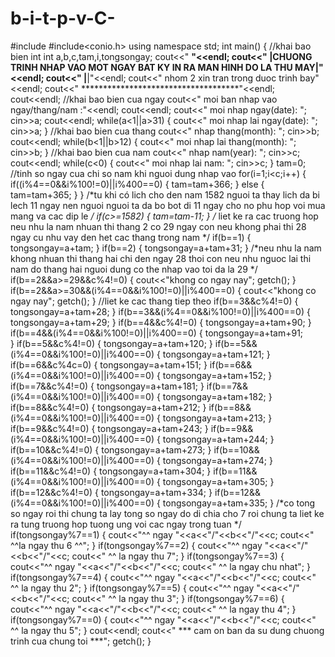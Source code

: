 # b-i-t-p-v-C-



#include<iostream>
#include<conio.h>
using namespace std;
int main()
{
    //khai bao bien int
    int a,b,c,tam,i,tongsongay;
    cout<<"   __________________________________________________________________"<<endl;
    cout<<"  |CHUONG TRINH NHAP VAO MOT NGAY BAT KY IN RA MAN HINH DO LA THU MAY|"<<endl;
    cout<<"  |__________________________________________________________________|"<<endl;
    cout<<"                 nhom 2 xin tran trong duoc trinh bay"<<endl;
    cout<<"                 ************************************"<<endl;
    cout<<endl;
    //khai bao bien cua ngay
    cout<<"   moi ban nhap vao ngay/thang/nam :"<<endl;
    cout<<endl;
    cout<<"   moi nhap ngay(date): ";
    cin>>a;
    cout<<endl;
    while(a<1||a>31)
    {
                    cout<<"   moi nhap lai ngay(date): ";
                    cin>>a;
    }
    //khai bao bien cua thang
    cout<<"   nhap thang(month): ";
    cin>>b;
    cout<<endl;
    while(b<1||b>12)
    {
                    cout<<"   moi nhap lai thang(month): ";
                    cin>>b;
    }
    //khai bao bien cua nam
    cout<<"   nhap nam(year): ";
    cin>>c;
    cout<<endl;
    while(c<0)
    {
              cout<<"   moi nhap lai nam: ";
              cin>>c;
    }
    tam=0;
    //tinh so ngay cua chi so nam khi nguoi dung nhap vao
    for(i=1;i<c;i++)
    {
                     if((i%4==0&&i%100!=0)||i%400==0)
                     {
                             tam=tam+366;
                     }
                     else
                     {
                         tam=tam+365;
                     }
    }
    /*tu khi có lich cho den nam 1582 nguoi ta thay lich da bi lech 11 ngay nen
    nguoi nguoi ta da bo bot di 11 ngay cho no phu hop voi mua mang va cac dip le
    */
    if(c>=1582)
    {
               tam=tam-11;
    }
    /* liet ke ra cac truong hop neu nhu la nam nhuan thi thang 2 co 29 ngay con neu khong phai thi 28 ngay
    cu nhu vay den het cac thang trong nam
    */
     if(b==1)
    {
            tongsongay=a+tam;
    }
    if(b==2)
    {
            tongsongay=a+tam+31;
    }
    /*neu nhu la nam khong nhuan thi thang hai chi den ngay 28 thoi 
    con neu nhu nguoc lai thi nam do thang hai nguoi dung co the nhap vao toi da la 29
    */
    if(b==2&&a>=29&&c%4!=0)
    {
            cout<<"khong co ngay nay";
            getch();
    }
    if(b==2&&a>=30&&(i%4==0&&i%100!=0)||i%400==0)
    {
            cout<<"khong co ngay nay";
            getch();
    }
    //liet ke cac thang tiep theo
    if(b==3&&c%4!=0)
    {
            tongsongay=a+tam+28;
    }
    if(b==3&&(i%4==0&&i%100!=0)||i%400==0)
    {
            tongsongay=a+tam+29;
    }
    if(b==4&&c%4!=0)
    {
            tongsongay=a+tam+90;
    }
    if(b==4&&(i%4==0&&i%100!=0)||i%400==0)
    {
            tongsongay=a+tam+91;    
    }
    if(b==5&&c%4!=0)
    {
            tongsongay=a+tam+120;
    }
    if(b==5&&(i%4==0&&i%100!=0)||i%400==0)
    {
            tongsongay=a+tam+121;
    }
    if(b==6&&c%4c=0)
    {
            tongsongay=a+tam+151;
    }
    if(b==6&&(i%4==0&&i%100!=0)||i%400==0)
    {
            tongsongay=a+tam+152;
    }
    if(b==7&&c%4!=0)
    {
            tongsongay=a+tam+181;
    }
    if(b==7&&(i%4==0&&i%100!=0)||i%400==0)
    {
            tongsongay=a+tam+182;
    }
    if(b==8&&c%4!=0)
    {
            tongsongay=a+tam+212;
    }
    if(b==8&&(i%4==0&&i%100!=0)||i%400==0)
    {
            tongsongay=a+tam+213;
    }
    if(b==9&&c%4!=0)
    {
            tongsongay=a+tam+243;
    }
    if(b==9&&(i%4==0&&i%100!=0)||i%400==0)
    {
            tongsongay=a+tam+244;
    }
    if(b==10&&c%4!=0)
    {
            tongsongay=a+tam+273;
    }
    if(b==10&&(i%4==0&&i%100!=0)||i%400==0)
    {
            tongsongay=a+tam+274;
    }
    if(b==11&&c%4!=0)
    {
            tongsongay=a+tam+304;
    }
    if(b==11&&(i%4==0&&i%100!=0)||i%400==0)
    {
            tongsongay=a+tam+305;
    }
    if(b==12&&c%4!=0)
    {
            tongsongay=a+tam+334;
    }
    if(b==12&&(i%4==0&&i%100!=0)||i%400==0)
    {
            tongsongay=a+tam+335;
    }
    /*co tong so ngay roi thi chung ta lay tong so ngay do di chia cho 7
     roi chung ta liet ke ra tung truong hop tuong ung voi cac ngay trong tuan
     */
    if(tongsongay%7==1)
    {
                       cout<<"^^ ngay "<<a<<"/"<<b<<"/"<<c;
                       cout<<" ^^la ngay thu 6 ^^";
    }
    if(tongsongay%7==2)
    {
                       cout<<"^^ ngay "<<a<<"/"<<b<<"/"<<c;
                       cout<<" ^^ la ngay thu 7";
    }
    if(tongsongay%7==3)
    {
                       cout<<"^^ ngay "<<a<<"/"<<b<<"/"<<c;
                       cout<<" ^^ la ngay chu nhat";
    }
    if(tongsongay%7==4)
    {
                       cout<<"^^ ngay "<<a<<"/"<<b<<"/"<<c;
                       cout<<" ^^ la ngay thu 2";
    }
    if(tongsongay%7==5)
    {
                       cout<<"^^ ngay "<<a<<"/"<<b<<"/"<<c;
                       cout<<" ^^ la ngay thu 3";
    }
    if(tongsongay%7==6)
    {
                       cout<<"^^ ngay "<<a<<"/"<<b<<"/"<<c;
                       cout<<" ^^ la ngay thu 4";
    }
    if(tongsongay%7==0)
    {
                       cout<<"^^ ngay "<<a<<"/"<<b<<"/"<<c;
                       cout<<" ^^ la ngay thu 5";
    }
    cout<<endl;
    cout<<"   *** cam on ban da su dung chuong trinh cua chung toi ***";
    getch();
}
